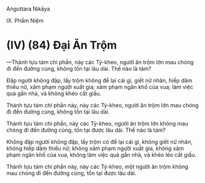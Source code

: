 Aṅguttara Nikāya

IX. Phẩm Niệm

# (IV) (84) Ðại Ăn Trộm

—Thành tựu tám chi phần, này các Tỷ-kheo, người ăn trộm lớn mau chóng đi đến đường cùng, không tồn tại lâu dài. Thế nào là tám?

Ðập người không đập, lấy trộm không để lại cái gì, giết nữ nhân, hiếp dâm thiếu nữ, xâm phạm người xuất gia; xâm phạm ngân khố của vua; làm việc quá gần nhà, và không khéo cất giấu.

Thành tựu tám chi phần này, này các Tỷ-kheo, người ăn trộm lớn mau chóng đi đến đường cùng, không tồn tại lâu dài.

Thành tựu tám chi phần, này các Tỷ-kheo, người ăn trộm lớn không mau chóng đi đến đường cùng, tồn tại được lâu dài. Thế nào là tám?

Không đập người không đập, lấy trộm có để lại cái gì, không giết nữ nhân, không hiếp dâm thiếu nữ; không xâm phạm người xuất gia, không xâm phạm ngân khố của vua, không làm việc quá gần nhà, và khéo léo cất giấu.

Thành tựu tám chi phần này, này các Tỷ-kheo, một người ăn trộm không mau chóng đi đến đường cùng, tồn tại được lâu dài.

